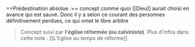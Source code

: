==Prédestination absolue :== concept comme quoi [[Dieu]] aurait choisi en avance qui est sauvé.
Donc il y a selon ce courant des personnes définitivement perdues, ce qui omet le libre arbitre
>Concept suivi par **l'église réformée (ou calviniste)**. Plus d'infos dans cette note : [[L'Eglise au temps de réforme]]